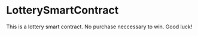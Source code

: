 # LotterySmartContract
 
This is a lottery smart contract. No purchase neccessary to win. Good luck!
